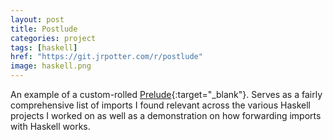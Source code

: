 ```yaml
---
layout: post
title: Postlude
categories: project
tags: [haskell]
href: "https://git.jrpotter.com/r/postlude"
image: haskell.png
---
```


An example of a custom-rolled
[Prelude](https://hackage.haskell.org/package/base-4.19.0.0/docs/Prelude.html){:target="_blank"}.
Serves as a fairly comprehensive list of imports I found relevant across the
various Haskell projects I worked on as well as a demonstration on how
forwarding imports with Haskell works.
